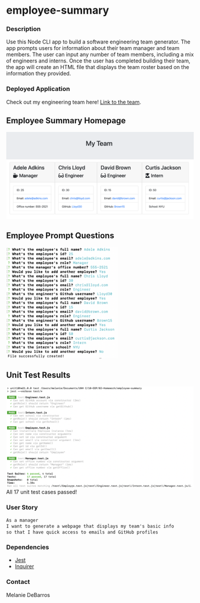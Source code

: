 # employee-summary

### Description
Use this Node CLI app to build a software engineering team generator. The app prompts users for information about their team manager and team members. The user can input any number of team members, including a mix of engineers and interns. Once the user has completed building their team, the app will create an HTML file that displays the team roster based on the information they provided.

### Deployed Application
Check out my engineering team here! [Link to the team](https://www.npmjs.com/package/).

## Employee Summary Homepage
<img src="/assets/images/my_team.png">

## Employee Prompt Questions
<img src="/assets/images/prompt_questions.png" width="300" height="300"/>

## Unit Test Results
<img src="/assets/images/jest_results.png">
All 17 unit test cases passed! 

### User Story
```
As a manager
I want to generate a webpage that displays my team's basic info
so that I have quick access to emails and GitHub profiles
```

### Dependencies
* [Jest](https://www.npmjs.com/package/jest)
* [Inquirer](https://www.npmjs.com/package/inquirer)


### Contact
Melanie DeBarros
